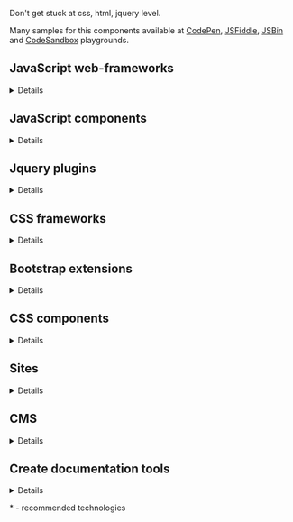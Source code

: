 Don't get stuck at css, html, jquery level.

Many samples for this components available at [CodePen](https://codepen.io/), [JSFiddle](https://jsfiddle.net/), [JSBin](https://jsbin.com) and [CodeSandbox](https://codesandbox.io/) playgrounds.

## JavaScript web-frameworks
<details>

Name | Description
-|-
[Angular](https://angular.io/) | TypeScript-based web application framework
[Backbone.js](https://backbonejs.org/) | RESTful JSON and MVP application model
[Ember](https://emberjs.com/) | Building modern web applications
[Knockout](https://knockoutjs.com/) | Implementation of the MVVM pattern with templates
[Meteor](https://www.meteor.com/) | Rapid prototyping and produces cross-platform code
[Polymer](https://www.polymer-project.org/) | Building web applications using Web Components
[Qooxdoo](http://www.qooxdoo.org/) | Ajax web application framework
[React](https://reactjs.org/)* | A JavaScript library for building user interfaces
[Vue.js](https://vuejs.org/)* | MVVM JavaScript framework 

</details>

## JavaScript components
<details>

Name | Description
-|-
[Autosize](http://www.jacklmoore.com/autosize/) | Automatically resize textarea height
[BrowserBlast](https://markgoodyear.com/2013/02/browserblast-2-relaunch/) | Warning for IE users to let them know their browser isn’t supported anymore
[C3.js](https://c3js.org/) | D3-based reusable chart library
[Chart.js](https://www.chartjs.org/) | Simple yet flexible JavaScript charting for designers & developers
[Flickity](https://flickity.metafizzy.co/) | Touch, responsive, flickable carousels
[Flip](https://pqina.nl/flip/) | Flip Countdown
[FullPageScroll](https://www.cssscript.com/cross-platform-smooth-one-page-scrolling-pure-javascript/) | Smooth one page scrolling effect
[Fuse.js](https://fusejs.io/) | Fuzzy-search library
[Glider.js](https://nickpiscitelli.github.io/Glider.js/) | Native scrolling list with paging controls
[Hammer.js](http://hammerjs.github.io/) | Triggers gesture events
[Headhesive.js](https://markgoodyear.com/labs/headhesive/) | An on-demand sticky header
[Highcharts](https://www.highcharts.com/blog/products/highcharts/) | Interactive JavaScript charts
[Lightbox](https://lokeshdhakar.com/projects/lightbox2/) | Overlay images on top of the page
[LightGallery.js](https://sachinchoolur.github.io/lightgallery.js/) | Full featured javascript lightbox gallery, No dependencies.
[PageTransitions](https://github.com/codrops/PageTransitions) | Page transition effects
[Populatr](https://markgoodyear.com/labs/populatr/) | Populate any form with pre-defined data
[Quasar](https://github.com/patrickmonteiro/quasar-audio-record) | Audio Recorder using the MediaStream Recording API
[RS Carousel](https://github.com/Redknife/rs-carousel) | Fullpage carousel
[Siema](https://pawelgrzybek.github.io/siema/) | Lightweight and simple carousel with no dependencies
[Snap.js](https://github.com/jakiestfu/Snap.js) | Draggable side menu
[Swiper](https://swiperjs.com/) | Mobile touch slider
[TinyScrollbar](https://baijs.com/tinyscrollbar/) | A crossbrowser lightweight Javascript / jQuery scrollbar
[Wheelzoom](http://www.jacklmoore.com/wheelzoom/) | Zooming IMG elements with the mousewheel/trackpad

</details>

## Jquery plugins
<details>

Name | Description
-|-
[3D Gallery Room](https://www.jqueryscript.net/demo/Image-Gallery-Room-with-3D-Rotation-Effects/index2.html) | Image Gallery Room with 3D Rotation Effects
[Age](http://ksylvest.github.io/jquery-age/) | Formats and tracks dates and times as human readable text
[BlocksIt.js](https://www.inwebson.com/demo/blocksit-js/) | Dynamic Grid Layout
[BlueimpGallery](https://blueimp.github.io/Gallery/) | Image & video gallery, carousel and lightbox
[Bootpag](http://botmonster.com/jquery-bootpag/) | Dynamic pagination
[bxSlider](https://bxslider.com/) | Content slider
[Camera](http://www.pixedelic.com/plugins/camera/) | Nice slideshow plugin
[Carousel](https://ksylvest.github.io/jquery-carousel/) | Scrolling gallery
[Colorbox](http://www.jacklmoore.com/colorbox/) | Lightbox for images/slideshow
[DropDownMenu](https://www.jqueryscript.net/menu/Stylish-Responsive-Drop-Down-Menu-Plugin-For-jQuery-flaunt.html) | Drop down menu
[FeedbackMe](http://feedback-me.appspot.com/) | Widget with a feedback form which slides from the side of the screen
[Flexisel](http://9bitstudios.github.io/flexisel/) | Responsive Carousel
[FreeTransform](https://github.com/gthmb/jquery-free-transform) | Move/rotate/scale a DOM element
[Grayscale](https://www.jqueryscript.net/demo/Grayscale-Image-Hover-Effect-with-HTML5-jQuery/) | Grayscale Image Hover Effect
[Gridly](http://ksylvest.github.io/jquery-gridly/) | Drag and drop as well as resize on a grids
[Growl](http://ksylvest.github.io/jquery-growl/) | Provide informative messages in the browser
[ImagesCompare](https://github.com/sylvaincombes/jquery-images-compare) | Comparing two images
[jCarousel](https://sorgalla.com/jcarousel/) | Riding carousels for controlling a list of items in horizontal or vertical order
[JqTime](http://dev.nim579.ru/jqTime/) | Displays time on screen
[Kwicks](http://devsmash.com/projects/kwicks) | Sliding panels
[Lighter](http://ksylvest.github.io/jquery-lighter/) | Zoomable images viewer like other light box
[LightGallery](http://sachinchoolur.github.io/lightGallery/) | A customizable, modular, responsive, lightbox gallery plugin
[LightSlider](http://sachinchoolur.github.io/lightslider/) | Lightweight responsive Content slider with carousel thumbnails navigation
[Lity](https://sorgalla.com/lity/) | Lightweight, accessible and responsive lightbox
[Marquee](https://github.com/aamirafridi/jQuery.Marquee) | Scroll the text like the old traditional marquee
[MiniColors](https://labs.abeautifulsite.net/jquery-minicolors/) | A tiny color picker
[MixItUp](https://www.jqueryscript.net/layout/jQuery-Plugin-For-Filtering-Sorting-Html-Elements-MixItUp.html) | Filtering and Sorting Html Elements
[Mosaic](https://www.jqueryscript.net/demo/jQuery-Plugin-For-Sliding-Box-with-Image-Overlay-Effect-Mosaic/) | Sliding Box with Image Overlay Effect
[MultiZoom.js](https://github.com/dynamicdriverepo/featuredimagezoomer) | Image Zoomer
[Nagging Menu](https://www.jqueryscript.net/demo/Fixed-Position-Top-Menu-Bar-with-jQuery-CSS3-nagging-menu/) | Fixed Position Top Menu Bar
[Navgoco](http://apps.komposta.net/jquery/navgoco/demo/) | Vertical multi-level slide navigation
[PageSlide](https://www.jqueryscript.net/demo/jQuery-Plugin-For-Responsive-Page-Slide-Menu-PageSlide/examples/) | Page slide menu
[Pagination.js](http://pagination.js.org/) | Customisable pagination
[ProSlider](https://github.com/TheSisb/jQuery-proSlider) | Style input[type=range]
[Quake Slider](https://www.egrappler.com/jquery-image-slider-plugin-with-cool-transition-effects/plain.htm) | Image Slider with  transition effects
[ScrollUp](https://markgoodyear.com/labs/scrollup/) | 'Scroll to top' feature
[Shapeshift](https://www.jqueryscript.net/demo/Dynamic-Drag-Drop-Grid-Layout-Plugin-shapeshift/demo/) | Dynamic Drag and Drop Grid Layout
[SimplePopup](https://www.jqueryscript.net/demo/Simple-jQuery-Plugin-for-Popup-Window/demo/) | Simple popup window
[SliderPagination](https://www.jqueryscript.net/demo/Slider-Pagination-with-jQuery-UI-Slider/) | Slider Pagination Concept with jQuery UI Slider
[Stellar.js](https://github.com/markdalgleish/stellar.js) | Parallax scrolling
[StupidTable](https://joequery.github.io/Stupid-Table-Plugin/) | Small and simple table sorter
[SyoTimer](http://syomochkin.xyz/folio/syotimer/demo.html) | Countdown on html page
[TreeTable](http://ludo.cubicphuse.nl/jquery-treetable/) | Display tree of data in table
[Waterwheel](https://bkosborne.com/jquery-waterwheel-carousel) |" Display images with a cascading ""waterwheel"" effect"
[Zoom](http://www.jacklmoore.com/zoom/) | Enlarge images on touch, click, or mouseover

</details>

## CSS frameworks
<details>

Name | Description
-|-
[Bootstrap](https://getbootstrap.com/)* | Toolkit for developing with HTML, CSS, and JS
[Bulma](https://bulma.io/)* | Free, open source CSS framework based on Flexbox
[Foundation](https://get.foundation/sites/docs/index.html)* | Includes a fully customizable, responsive grid, a large library of Sass mixins, commonly used JavaScript plugins
[Materialize](https://materializecss.com/) | Responsive front-end framework based on Material Design
[Mini.css](https://minicss.org/docs) | A minimal, responsive, style-agnostic CSS framework
[MustardUI](https://kylelogue.github.io/mustard-ui/) | A starter CSS framework that actually looks good
[Picnic](https://picnicss.com/) | Lightweight and beautiful library
[PureCss](https://purecss.io/) | A set of small, responsive CSS modules
[SemanticUI](https://semantic-ui.com/) | Component framework based around useful principles from natural language
[UIKit](https://getuikit.com/)* | A lightweight and modular front-end framework for developing fast and powerful web interfaces

</details>

## Bootstrap extensions
<details>

Name | Description
-|-
[FlatUI](http://designmodo.github.io/Flat-UI/) | Free User Interface Kit
[Froala](https://froala.com/design-blocks/) | Over 170 design blocks based on the Bootstrap Library
[MDB](https://mdbootstrap.com/) | Material Design for Bootstrap
[Shards](https://designrevision.com/demo/shards/) | UI kit with 11 extra components built on top of Bootstrap
[UX & Bootstrap](https://themes.3rdwavemedia.com/freebies/) | Freebies for developers
[BootstrapBay](https://bootstrapbay.com/themes?page=1&type=free) | Free Bootstrap Themes

</details>

## CSS components
<details>

Name | Description
-|-
[98.css](https://jdan.github.io/98.css/) | Building interfaces that look like Windows 98
[Animate.css](https://daneden.github.io/animate.css/) | A cross-browser library of CSS animations
[ResponsibleRetinaReadyMenu](https://tympanus.net/Tutorials/ResponsiveRetinaReadyMenu) | Responsible menu with different, size-dependent layouts

</details>

## Sites
<details>

Name | Description
-|-
[1stWebDesigner](https://1stwebdesigner.com/) | Content created by web design professionals, for web design professional
[Cheatography](https://cheatography.com/) | Free Cheat Sheets, Revision Aids and Quick References
[CSS Reference](https://cssreference.io/) | A free visual guide to CSS
[CSS Script](https://www.cssscript.com) | JavaScript and CSS / CSS3 resources for front-end developers
[jQueryScript](https://www.jqueryscript.net/) | Free jQuery Plugins and Tutorials
[MockplusBlog](https://www.mockplus.com/blog) | Designers blog
[Unsplash](https://unsplash.com/) | Beautiful, free images and photos that you can download and use for any project
[WebGradients](https://webgradients.com/) | Fresh background gradients
[Freebiesbug](https://freebiesbug.com/) | Free resources for Designers and Developers

</details>

## CMS
<details>

Name | Description
-|-
[WordPress](https://wordpress.org/)* | Open source software you can use to create a beautiful website, blog, or app
[MODX](https://modx.com/)* | The fastest, most flexible, scalable and secure, open-source CMS
  
</details>

## Create documentation tools
<details>

Name | Description
-|-
[Docusaurus](https://github.com/facebook/docusaurus) | Easy to maintain open source documentation websites
[GitBook](https://github.com/GitbookIO/gitbook) | Modern documentation format and toolchain using Git and Markdown
[Hugo](https://gohugo.io/) | Hugo is one of the most popular open-source static site generators
  
</details>


\* - recommended technologies
